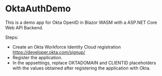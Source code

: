 # OktaAuthDemo
This is a demo app for Okta OpenID in Blazor WASM with a ASP.NET Core Web API Backend.

Steps:
- Create an Okta Workforce Identity Cloud registration https://developer.okta.com/signup/
- Register the application.
- In the appsettings, replace OKTADOMAIN and CLIENTID placeholders with the values obtained after registering the application with Okta.
